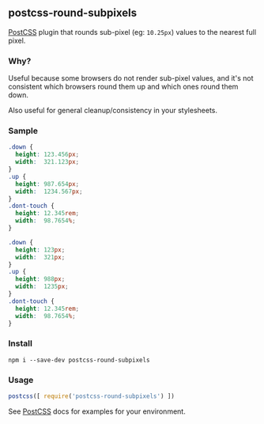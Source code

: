 ## postcss-round-subpixels

[PostCSS](https://github.com/postcss/postcss) plugin that rounds sub-pixel (eg: `10.25px`) values to the nearest full pixel.

### Why?

Useful because some browsers do not render sub-pixel values, and it's not consistent which browsers round them up and which ones round them down.

Also useful for general cleanup/consistency in your stylesheets.

### Sample


```css
.down {
  height: 123.456px;
  width:  321.123px;
}
.up {
  height: 987.654px;
  width:  1234.567px;
}
.dont-touch {
  height: 12.345rem;
  width:  98.7654%;
}
```

```css
.down {
  height: 123px;
  width:  321px;
}
.up {
  height: 988px;
  width:  1235px;
}
.dont-touch {
  height: 12.345rem;
  width:  98.7654%;
}
```

### Install

```
npm i --save-dev postcss-round-subpixels
```

### Usage

```js
postcss([ require('postcss-round-subpixels') ])
```

See [PostCSS](https://github.com/postcss/postcss) docs for examples for your environment.

